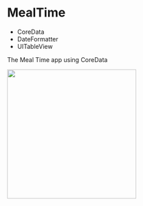 # MealTime

- CoreData
- DateFormatter
- UITableView

The Meal Time app using CoreData

<img src="https://user-images.githubusercontent.com/81886542/130976257-83af42ef-51d0-49e8-84eb-f6c37e22d104.png" width="300" />







